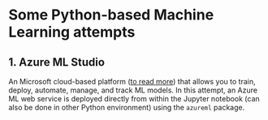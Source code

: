 # Some Python-based Machine Learning attempts

## 1. Azure ML Studio 
An Microsoft cloud-based platform ([to read more](https://docs.microsoft.com/en-us/azure/machine-learning/overview-what-is-azure-ml)) that allows you to train, deploy, automate, manage, and track ML models. 
In this attempt, an Azure ML web service is deployed directly from within the Jupyter notebook (can also be done in other Python environment) using the `azureml` package.
